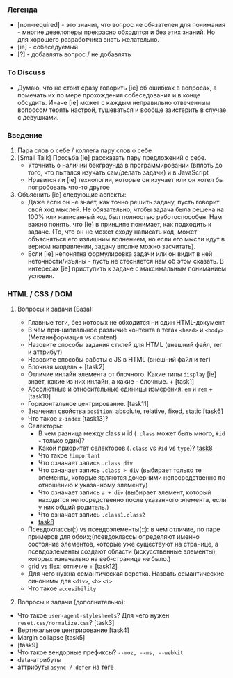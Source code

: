 ### Легенда

- [non-required] - это значит, что вопрос не обязателен для понимания - многие девелоперы прекрасно обходятся 
и без этих знаний. Но для хорошего разработчика знать желательно.
- [ie] - собеседуемый
- [?] - добавлять вопрос / не добавлять

### To Discuss
- Думаю, что не стоит сразу говорить [ie] об ошибках в вопросах, а помечать их по мере прохождения собеседования
и в конце обсудить. Иначе [ie] может с каждым неправильно отвеченным вопросом терять настрой, тушеваться и вообще
заистерить в случае с девушками.

### Введение

1. Пара слов о себе / коллега пару слов о себе
2. [Small Talk] Просьба [ie] рассказать пару предложений о себе. 
    - Уточнить о наличии бэкграунда в программировании (вплоть до того, что пытался изучать сам/делать задачи)
    и в JavaScript
    - Нравится ли [ie] технологии, которые он изучает или он хотел бы попробовать что-то другое
3. Объяснить [ie] следующие аспекты:
    - Даже если он не знает, как точно решить задачу, пусть говорит свой ход мыслей. Не обязательно, чтобы задача
    была решена  на 100% или написанный код был полностью работоспособен. Нам важно понять, что [ie] в принципе
    понимает, как подходить к задаче. (То, что он не может сходу написать код, может объясняться его излишним волнением, но
    если его мысли идут в верном направлении, задачу вполне можно засчитать).
    - Если [ie] непонятна формулировка задачи или он видит в ней неточности/изъяны - пусть не стесняется нам об этом сказать.
    В интересах [ie] приступить к задаче с максимальным пониманием условия.

### HTML / CSS / DOM

1. Вопросы и задачи (База):
    - Главные теги, без которых не обходится ни один HTML-документ
    - В чём принципиальное различие контента в тегах `<head>` и `<body>` (Метаинформация vs content)
    - Назовите способы задания стилей для HTML (внешний файл, тег и аттрибут)
    - Назовите способы работы с JS в HTML (внешний файл и тег)
    - Блочная модель + [task2]
    - Отличие инлайн элемента от блочного. Какие типы `display` [ie] знает, какие из них инлайн, а какие - блочные. + [task1]
    - Абсолютные и относительные единицы измерения. `em` и `rem` + [task10]
    - Горизонтальное центрирование. [task11]
    - Значения свойства `position`: absolute, relative, fixed, static [task6]
    - Что такое `z-index` [task13]?
    - Селекторы:
        - В чем разница между class и id (`.class` может быть много, `#id` - только один)?
        - Какой приоритет селекторов (`.class` vs `#id` vs `type`)? [task8](опционально)
        - Что такое `!important`
        - Что означает запись `.class div`
        - Что означает запись `.class > div` (выбирает только те элементы, которые являются дочерними непосредственно по отношению к указанному элементу)
        - Что означает запись `a + div` (выбирает элемент, который находится непосредственно после указанного элемента, если у них общий родитель.)
        - Что означает запись `.class1.class2`
        - [task8](опционально)
    - Псевдоклассы(:) vs псевдоэлементы(::): в чем отличие, по паре примеров для обоих;(псевдоклассы определяют именно состояние элементов, которые уже существуют на странице, а псевдоэлементы создают области (искусственные элементы), которых изначально на веб-странице не было.)
    - grid vs flex: отличие + [task12]
    - Для чего нужна семантическая верстка. Назвать семантические синонимы для `<div>`, `<b>` `<i>`
    - Что такое `accesibility`
    

2. Вопросы и задачи (дополнительно):
  - Что такое `user-agent-stylesheets`? Для чего нужен `reset.css/normalize.css`? [task3]
  - Вертикальное центрирование [task4]
  - Margin collapse [task5]
  - [task9]
  - Что такое вендорные префиксы? `--moz, --ms, --webkit`
  - data-атрибуты
  - аттрибуты `async / defer` на теге <script> [?]
  - Можно ли делать отрицательный `margin`. Как в таком случае он будет себя вести? (
      - `top/left` - cмещают элемент со своего обычного места + остальные элементы занимают освободившееся место.
      - `bottom/right` - сам размер блока не уменьшается, но следующий элемент будет думать, что он меньше на указанное в margin-right/bottom значение
    )
  - Укороченные записи свойств:
    - Что означает запись `padding: 10px 20px 0px 15px`
    - Что означает запись `padding: 10px 20px`
    - Что означает запись `padding: 10px`

3. По завершению спросить у [ie] о наличии дополнительных/продвинутых знаний в этой области, например:
    - [non-required] Shadow DOM
    - [non-required] Как браузер парсит селекторы - справа налево или слева направо и почему
    - Использование препроцессоров/бандлеров - если использовал бандлер, то зачем он нужен (один бандл vs множество файлов; uglify;)
    - Использование методолгоий CSS (В частности BEM)
    - [non-required] Что такое stacking context
    - css variables
    - block formatting context и как его создать

## Data structures

1. Вопросы:
    - Массив
    - Список
    - Очередь
    - Стэк
    - Дерево
    - Хэш таблица
    - Куча
    - Отличия между списком и массивом.
    - Отличия между стеком и очередью.
2. Практическая часть
    - Реализовать очередь, стэк или список
    - Если через массив, то попросить через объекты сделать
3. Advanced вопросы
    - Виды деревьев
    - Виды куч

## Computer Science

1. Вопросы:
    - OOP
        - Инкапсуляция
        - Насоедование
        - Полиморфизм
    - Абстракция [?]
    - Интерфейсы [?]
    - Бинарные числа
    - Нотация О большое
    - Алгоритмы сортировки: определения
    - Алгоритмы поиска: Линейный и бинарный
2. Практическая часть
    - Advanced (реализовать бинарный поиск)

